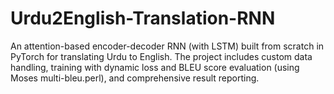 # Urdu2English-Translation-RNN
An attention-based encoder-decoder RNN (with LSTM) built from scratch in PyTorch for translating Urdu to English. The project includes custom data handling, training with dynamic loss and BLEU score evaluation (using Moses multi-bleu.perl), and comprehensive result reporting.
